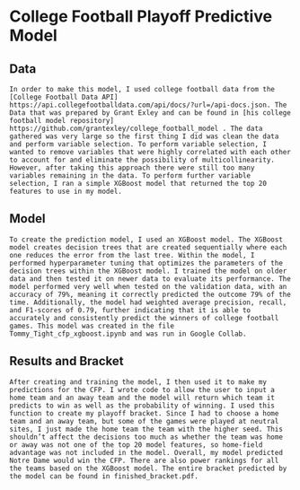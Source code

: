 # College Football Playoff Predictive Model 

## Data

	In order to make this model, I used college football data from the [College Football Data API] https://api.collegefootballdata.com/api/docs/?url=/api-docs.json. The Data that was prepared by Grant Exley and can be found in [his college football model repository] https://github.com/grantexley/college_football_model . The data gathered was very large so the first thing I did was clean the data and perform variable selection. To perform variable selection, I wanted to remove variables that were highly correlated with each other to account for and eliminate the possibility of multicollinearity. However, after taking this approach there were still too many variables remaining in the data. To perform further variable selection, I ran a simple XGBoost model that returned the top 20 features to use in my model. 

## Model
	To create the prediction model, I used an XGBoost model. The XGBoost model creates decision trees that are created sequentially where each one reduces the error from the last tree. Within the model, I performed hyperparameter tuning that optimizes the parameters of the decision trees within the XGBoost model. I trained the model on older data and then tested it on newer data to evaluate its performance. The model performed very well when tested on the validation data, with an accuracy of 79%, meaning it correctly predicted the outcome 79% of the time. Additionally, the model had weighted average precision, recall, and F1-scores of 0.79, further indicating that it is able to accurately and consistently predict the winners of college football games. This model was created in the file Tommy_Tight_cfp_xgboost.ipynb and was run in Google Collab.

 ## Results and Bracket
	After creating and training the model, I then used it to make my predictions for the CFP. I wrote code to allow the user to input a home team and an away team and the model will return which team it predicts to win as well as the probability of winning. I used this function to create my playoff bracket. Since I had to choose a home team and an away team, but some of the games were played at neutral sites, I just made the home team the team with the higher seed. This shouldn’t affect the decisions too much as whether the team was home or away was not one of the top 20 model features, so home-field advantage was not included in the model. Overall, my model predicted Notre Dame would win the CFP. There are also power rankings for all the teams based on the XGBoost model. The entire bracket predicted by the model can be found in finished_bracket.pdf.
